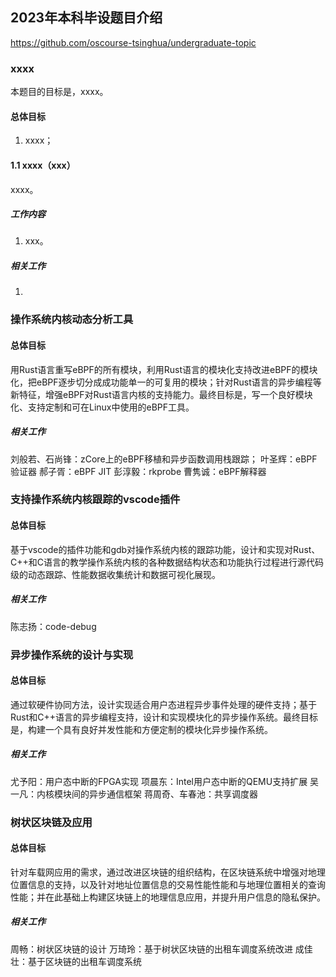 ## 2023年本科毕设题目介绍

https://github.com/oscourse-tsinghua/undergraduate-topic

### xxxx

本题目的目标是，xxxx。

#### 总体目标

1. xxxx；

#### 1.1 xxxx（xxx）

xxxx。

##### 工作内容

  1. xxx。

##### 相关工作

1. []()

### 操作系统内核动态分析工具

#### 总体目标

用Rust语言重写eBPF的所有模块，利用Rust语言的模块化支持改进eBPF的模块化，把eBPF逐步切分成成功能单一的可复用的模块；针对Rust语言的异步编程等新特征，增强eBPF对Rust语言内核的支持能力。最终目标是，写一个良好模块化、支持定制和可在Linux中使用的eBPF工具。

##### 相关工作

刘般若、石尚锋：zCore上的eBPF移植和异步函数调用栈跟踪；
叶圣辉：eBPF验证器
郝子胥：eBPF JIT
彭淳毅：rkprobe
曹隽诚：eBPF解释器

### 支持操作系统内核跟踪的vscode插件

#### 总体目标

基于vscode的插件功能和gdb对操作系统内核的跟踪功能，设计和实现对Rust、C++和C语言的教学操作系统内核的各种数据结构状态和功能执行过程进行源代码级的动态跟踪、性能数据收集统计和数据可视化展现。

##### 相关工作

陈志扬：code-debug

### 异步操作系统的设计与实现

#### 总体目标

通过软硬件协同方法，设计实现适合用户态进程异步事件处理的硬件支持；基于Rust和C++语言的异步编程支持，设计和实现模块化的异步操作系统。最终目标是，构建一个具有良好并发性能和方便定制的模块化异步操作系统。

##### 相关工作

尤予阳：用户态中断的FPGA实现
项晨东：Intel用户态中断的QEMU支持扩展
吴一凡：内核模块间的异步通信框架
蒋周奇、车春池：共享调度器

### 树状区块链及应用

#### 总体目标

针对车载网应用的需求，通过改进区块链的组织结构，在区块链系统中增强对地理位置信息的支持，以及针对地址位置信息的交易性能性能和与地理位置相关的查询性能；并在此基础上构建区块链上的地理信息应用，并提升用户信息的隐私保护。

##### 相关工作

周畅：树状区块链的设计
万琦玲：基于树状区块链的出租车调度系统改进
成佳壮：基于区块链的出租车调度系统
